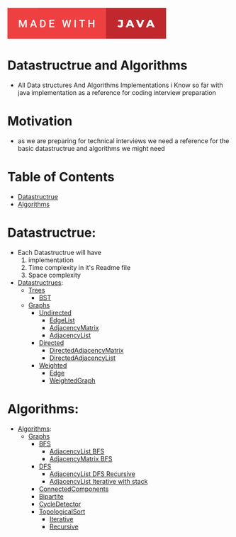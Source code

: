 ![Made with java](assets/made-with-java.svg)
# Datastructrue and Algorithms 
- All Data structures And Algorithms Implementations i Know so far with java implementation as a reference for coding interview preparation

# Motivation
- as we are preparing for technical interviews we need a reference for the basic datastructrue and algorithms we might need 

# Table of Contents

- [Datastructrue](#Datastructrue)
- [Algorithms](#Algorithms)

# Datastructrue:
- Each Datastructrue will have
  1. implementation
  2. Time complexity in it's Readme file
  3. Space complexity 
- [Datastructrues](https://github.com/Ahmedhemaz/DataStructure-Algorithms/tree/main/src/com/ahmedhemaz/DataStructrue):
    - [Trees](https://github.com/Ahmedhemaz/DataStructure-Algorithms/tree/main/src/com/ahmedhemaz/DataStructrue/Trees)
      - [BST](https://github.com/Ahmedhemaz/DataStructure-Algorithms/blob/main/src/com/ahmedhemaz/DataStructrue/Trees/BST/BST.java)
    - [Graphs](https://github.com/Ahmedhemaz/DataStructure-Algorithms/tree/main/src/com/ahmedhemaz/DataStructrue/Graphs)
      - [Undirected](https://github.com/Ahmedhemaz/DataStructure-Algorithms/tree/main/src/com/ahmedhemaz/DataStructrue/Graphs/Undiredcted)
        - [EdgeList](https://github.com/Ahmedhemaz/DataStructure-Algorithms/blob/main/src/com/ahmedhemaz/DataStructrue/Graphs/Undirected/UndirectedEdgeList.java)
        - [AdjacencyMatrix](https://github.com/Ahmedhemaz/DataStructure-Algorithms/blob/main/src/com/ahmedhemaz/DataStructrue/Graphs/Undirected/AdjacencyMatrix.java)
        - [AdjacencyList](https://github.com/Ahmedhemaz/DataStructure-Algorithms/blob/main/src/com/ahmedhemaz/DataStructrue/Graphs/Undirected/AdjacencyList.java)
      - [Directed](https://github.com/Ahmedhemaz/DataStructure-Algorithms/tree/main/src/com/ahmedhemaz/DataStructrue/Graphs/directed)
        - [DirectedAdjacencyMatrix](https://github.com/Ahmedhemaz/DataStructure-Algorithms/blob/main/src/com/ahmedhemaz/DataStructrue/Graphs/directed/DirectedAdjacencyMatrix.java)
        - [DirectedAdjacencyList](https://github.com/Ahmedhemaz/DataStructure-Algorithms/blob/main/src/com/ahmedhemaz/DataStructrue/Graphs/directed/DirectedAdjacencyList.java)
      - [Weighted](https://github.com/Ahmedhemaz/DataStructure-Algorithms/tree/main/src/com/ahmedhemaz/DataStructrue/Graphs/Weighted)
        - [Edge](https://github.com/Ahmedhemaz/DataStructure-Algorithms/blob/main/src/com/ahmedhemaz/DataStructrue/Graphs/Weighted/Edge.java)
        - [WeightedGraph](https://github.com/Ahmedhemaz/DataStructure-Algorithms/blob/main/src/com/ahmedhemaz/DataStructrue/Graphs/Weighted/WeightedGraph.java)
# Algorithms:
- [Algorithms](https://github.com/Ahmedhemaz/DataStructure-Algorithms/tree/main/src/com/ahmedhemaz/Algorithms):
    - [Graphs](https://github.com/Ahmedhemaz/DataStructure-Algorithms/tree/main/src/com/ahmedhemaz/Algorithms/Graphs)
      - [BFS](https://github.com/Ahmedhemaz/DataStructure-Algorithms/tree/main/src/com/ahmedhemaz/Algorithms/Graphs/BFS)
        - [AdjacencyList BFS](https://github.com/Ahmedhemaz/DataStructure-Algorithms/blob/main/src/com/ahmedhemaz/Algorithms/Graphs/BFS/AdjacencyListBFS.java)
        - [AdjacencyMatrix BFS](https://github.com/Ahmedhemaz/DataStructure-Algorithms/blob/main/src/com/ahmedhemaz/Algorithms/Graphs/BFS/AdjacencyMatrixBFS.java)
      - [DFS](https://github.com/Ahmedhemaz/DataStructure-Algorithms/tree/main/src/com/ahmedhemaz/Algorithms/Graphs/DFS)
        - [AdjacencyList DFS Recursive](https://github.com/Ahmedhemaz/DataStructure-Algorithms/blob/main/src/com/ahmedhemaz/Algorithms/Graphs/DFS/AdjacencyListDFS.java)
        - [AdjacencyList Iterative with stack](https://github.com/Ahmedhemaz/DataStructure-Algorithms/blob/main/src/com/ahmedhemaz/Algorithms/Graphs/DFS/AdjacencyListDFSIterative.java)
      - [ConnectedComponents](https://github.com/Ahmedhemaz/DataStructure-Algorithms/blob/main/src/com/ahmedhemaz/Algorithms/Graphs/ConnectedComponents/ConnectedComponents.java)
      - [Bipartite](https://github.com/Ahmedhemaz/DataStructure-Algorithms/blob/main/src/com/ahmedhemaz/Algorithms/Graphs/Bipartite/BipartiteChecker.java)
      - [CycleDetector](https://github.com/Ahmedhemaz/DataStructure-Algorithms/blob/main/src/com/ahmedhemaz/Algorithms/Graphs/CycleDetector/CycleDetector.java)
      - [TopologicalSort](https://github.com/Ahmedhemaz/DataStructure-Algorithms/blob/main/src/com/ahmedhemaz/Algorithms/Graphs/TopologicalSort)
        - [Iterative](https://github.com/Ahmedhemaz/DataStructure-Algorithms/blob/main/src/com/ahmedhemaz/Algorithms/Graphs/TopologicalSort/TopologicalSortIterative.java)
        - [Recursive](https://github.com/Ahmedhemaz/DataStructure-Algorithms/blob/main/src/com/ahmedhemaz/Algorithms/Graphs/TopologicalSort/TopologicalSortRecursive.java)

      